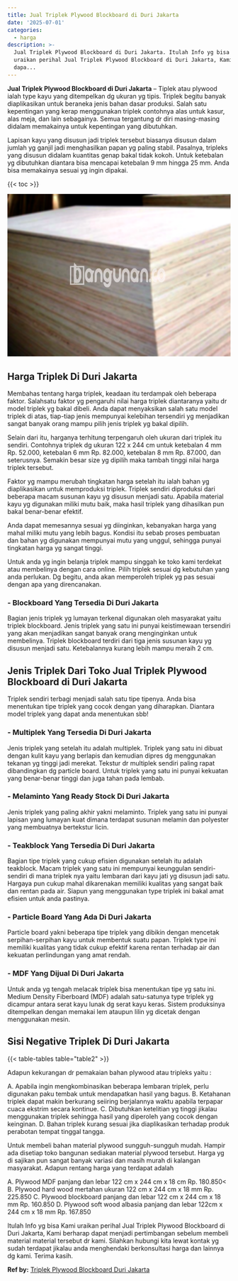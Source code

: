 ```yaml
---
title: Jual Triplek Plywood Blockboard di Duri Jakarta
date: '2025-07-01'
categories:
  - harga
description: >-
  Jual Triplek Plywood Blockboard di Duri Jakarta. Itulah Info yg bisa Kami
  uraikan perihal Jual Triplek Plywood Blockboard di Duri Jakarta, Kami berharap
  dapa...
---
```


**Jual Triplek Plywood Blockboard di Duri Jakarta** – Tiplek atau plywood ialah type kayu yang ditempelkan dg ukuran yg tipis. Triplek begitu banyak diaplikasikan untuk beraneka jenis bahan dasar produksi. Salah satu kepentingan yang kerap menggunakan triplek contohnya alas untuk kasur, alas meja, dan lain sebagainya. Semua tergantung dr diri masing-masing didalam memakainya untuk kepentingan yang dibutuhkan.

Lapisan kayu yang disusun jadi triplek tersebut biasanya disusun dalam jumlah yg ganjil jadi menghasilkan papan yg paling stabil. Pasalnya, tripleks yang disusun didalam kuantitas genap bakal tidak kokoh. Untuk ketebalan yg dibutuhkan diantara bisa mencapai ketebalan 9 mm hingga 25 mm. Anda bisa memakainya sesuai yg ingin dipakai.

{{< toc >}}

![Jual Triplek Plywood Blockboard di Duri Jakarta](/images/jual-triplek-murah-35.png)

## Harga Triplek Di Duri Jakarta

Membahas tentang harga triplek, keadaan itu terdampak oleh beberapa faktor. Salahsatu faktor yg pengaruhi nilai harga triplek diantaranya yaitu dr model triplek yg bakal dibeli. Anda dapat menyaksikan salah satu model triplek di atas, tiap-tiap jenis mempunyai kelebihan tersendiri yg menjadikan sangat banyak orang mampu pilih jenis triplek yg bakal dipilih.

Selain dari itu, harganya terhitung terpengaruh oleh ukuran dari triplek itu sendiri. Contohnya triplek dg ukuran 122 x 244 cm untuk ketebalan 4 mm Rp. 52.000, ketebalan 6 mm Rp. 82.000, ketebalan 8 mm Rp. 87.000, dan seterusnya. Semakin besar size yg dipilih maka tambah tinggi nilai harga triplek tersebut.

Faktor yg mampu merubah tingkatan harga setelah itu ialah bahan yg diaplikasikan untuk memproduksi triplek. Triplek sendiri diproduksi dari beberapa macam susunan kayu yg disusun menjadi satu. Apabila material kayu yg digunakan miliki mutu baik, maka hasil triplek yang dihasilkan pun bakal benar-benar efektif.

Anda dapat memesannya sesuai yg diinginkan, kebanyakan harga yang mahal miliki mutu yang lebih bagus. Kondisi itu sebab proses pembuatan dan bahan yg digunakan mempunyai mutu yang unggul, sehingga punyai tingkatan harga yg sangat tinggi.

Untuk anda yg ingin belanja triplek mampu singgah ke toko kami terdekat atau membelinya dengan cara online. Pilih triplek sesuai dg kebutuhan yang anda perlukan. Dg begitu, anda akan memperoleh triplek yg pas sesuai dengan apa yang direncanakan.

### \- Blockboard Yang Tersedia Di Duri Jakarta

Bagian jenis triplek yg lumayan terkenal digunakan oleh masyarakat yaitu triplek blockboard. Jenis triplek yang satu ini punyai keistimewaan tersendiri yang akan menjadikan sangat banyak orang menginginkan untuk membelinya. Triplek blockboard terdiri dari tiga jenis susunan kayu yg disusun menjadi satu. Ketebalannya kurang lebih mampu meraih 2 cm.

## Jenis Triplek Dari Toko Jual Triplek Plywood Blockboard di Duri Jakarta

Triplek sendiri terbagi menjadi salah satu tipe tipenya. Anda bisa menentukan tipe triplek yang cocok dengan yang diharapkan. Diantara model triplek yang dapat anda menentukan sbb!

### \- Multiplek Yang Tersedia Di Duri Jakarta

Jenis triplek yang setelah itu adalah multiplek. Triplek yang satu ini dibuat dengan kulit kayu yang berlapis dan kemudian dipres dg menggunakan tekanan yg tinggi jadi merekat. Tekstur dr multiplek sendiri paling rapat dibandingkan dg particle board. Untuk triplek yang satu ini punyai kekuatan yang benar-benar tinggi dan juga tahan pada lembab.

### \- Melaminto Yang Ready Stock Di Duri Jakarta

Jenis triplek yang paling akhir yakni melaminto. Triplek yang satu ini punyai lapisan yang lumayan kuat dimana terdapat susunan melamin dan polyester yang membuatnya bertekstur licin.

### \- Teakblock Yang Tersedia Di Duri Jakarta

Bagian tipe triplek yang cukup efisien digunakan setelah itu adalah teakblock. Macam triplek yang satu ini mempunyai keunggulan sendiri-sendiri di mana triplek nya yaitu lembaran dari kayu jati yg disusun jadi satu. Hargaya pun cukup mahal dikarenakan memiliki kualitas yang sangat baik dan rentan pada air. Siapun yang menggunakan type triplek ini bakal amat efisien untuk anda pastinya.

### \- Particle Board Yang Ada Di Duri Jakarta

Particle board yakni beberapa tipe triplek yang dibikin dengan mencetak serpihan-serpihan kayu untuk membentuk suatu papan. Triplek type ini memiliki kualitas yang tidak cukup efektif karena rentan terhadap air dan kekuatan perlindungan yang amat rendah.

### \- MDF Yang Dijual Di Duri Jakarta

Untuk anda yg tengah melacak triplek bisa menentukan tipe yg satu ini. Medium Density Fiberboard (MDF) adalah satu-satunya type triplek yg dicampur antara serat kayu lunak dg serat kayu keras. Sistem produksinya ditempelkan dengan memakai lem ataupun lilin yg dicetak dengan menggunakan mesin.

## Sisi Negative Triplek Di Duri Jakarta

{{< table-tables table="table2" >}}

Adapun kekurangan dr pemakaian bahan plywood atau tripleks yaitu :

A. Apabila ingin mengkombinasikan beberapa lembaran triplek, perlu digunakan paku tembak untuk mendapatkan hasil yang bagus. B. Ketahanan triplek dapat makin berkurang seiiring berjalannya waktu apabila terpapar cuaca ekstrim secara kontinue. C. Dibutuhkan ketelitian yg tinggi jikalau menggunakan triplek sehingga hasil yang diperoleh yang cocok dengan keinginan. D. Bahan triplek kurang sesuai jika diaplikasikan terhadap produk perabotan tempat tinggal tangga.

Untuk membeli bahan material plywood sungguh-sungguh mudah. Hampir ada disetiap toko bangunan sediakan material plywood tersebut. Harga yg di sajikan pun sangat banyak variasi dan masih murah di kalangan masyarakat. Adapun rentang harga yang terdapat adalah

A. Plywood MDF panjang dan lebar 122 cm x 244 cm x 18 cm Rp. 180.850< B. Plywood hard wood mertahan ukuran 122 cm x 244 cm x 18 mm Rp. 225.850 C. Plywood blockboard panjang dan lebar 122 cm x 244 cm x 18 mm Rp. 160.850 D. Plywood soft wood albasia panjang dan lebar 122cm x 244 cm x 18 mm Rp. 167.850

Itulah Info yg bisa Kami uraikan perihal Jual Triplek Plywood Blockboard di Duri Jakarta, Kami berharap dapat menjadi pertimbangan sebelum membeli material material tersebut dr kami. Silahkan hubungi kita lewat kontak yg sudah terdapat jikalau anda menghendaki berkonsultasi harga dan lainnya dg kami. Terima kasih.

**Ref by:** [Triplek Plywood Blockboard Duri Jakarta](https://id.wikipedia.org/wiki/Triplek)
